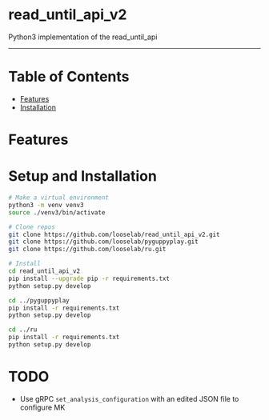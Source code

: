 read_until_api_v2
===

Python3 implementation of the read_until_api

---

Table of Contents
===
- [Features]()
- [Installation]()

Features
===

Setup and Installation
===

```bash
# Make a virtual environment
python3 -m venv venv3
source ./venv3/bin/activate

# Clone repos
git clone https://github.com/looselab/read_until_api_v2.git
git clone https://github.com/looselab/pyguppyplay.git
git clone https://github.com/looselab/ru.git

# Install
cd read_until_api_v2
pip install --upgrade pip -r requirements.txt
python setup.py develop

cd ../pyguppyplay
pip install -r requirements.txt
python setup.py develop

cd ../ru
pip install -r requirements.txt
python setup.py develop

```

TODO
===
- Use gRPC `set_analysis_configuration` with an edited JSON file to configure MK
